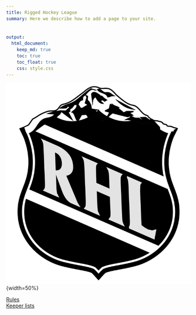 ```yaml
---
title: Rigged Hockey League
summary: Here we describe how to add a page to your site.


output:
  html_document:
    keep_md: true
    toc: true
    toc_float: true
    css: style.css
---
```


![](rhl.jpeg){width=50%}

[Rules](https://www.jeremylabrecque.org/rhl/rules/)     
[Keeper lists](https://www.jeremylabrecque.org/rhl/keepers/)
